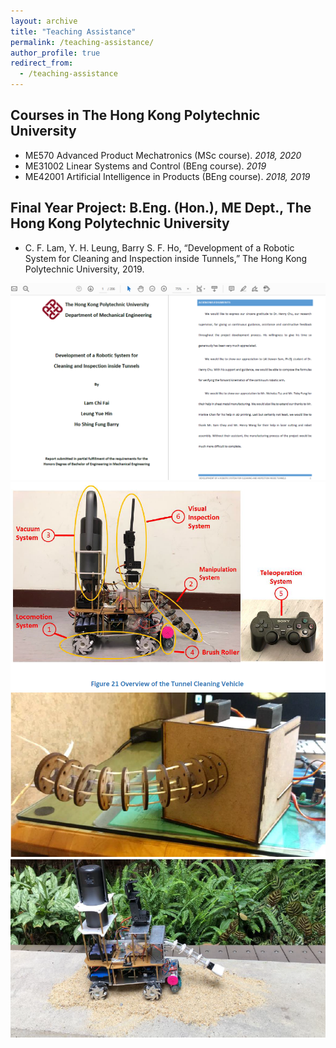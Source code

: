 ```yaml
---
layout: archive
title: "Teaching Assistance"
permalink: /teaching-assistance/
author_profile: true
redirect_from:
  - /teaching-assistance
---
```




## Courses in The Hong Kong Polytechnic University

* ME570   Advanced Product Mechatronics (MSc course). _2018, 2020_
* ME31002 Linear Systems and Control (BEng course). _2019_
* ME42001 Artificial Intelligence in Products (BEng course). _2018, 2019_


## Final Year Project: B.Eng. (Hon.), ME Dept., The Hong Kong Polytechnic University
* C. F. Lam, Y. H. Leung, Barry S. F. Ho, “Development of a Robotic System for Cleaning and Inspection inside Tunnels,” The Hong Kong Polytechnic University, 2019.

![fyp2019](/images/fyp2019.png)
![fyp1](/images/1.png)
![fyp2](/images/2.png)
![fyp3](/images/3.png)
<!-- <img src="/images/fyp2019.png" width="512" height="288" /> -->
